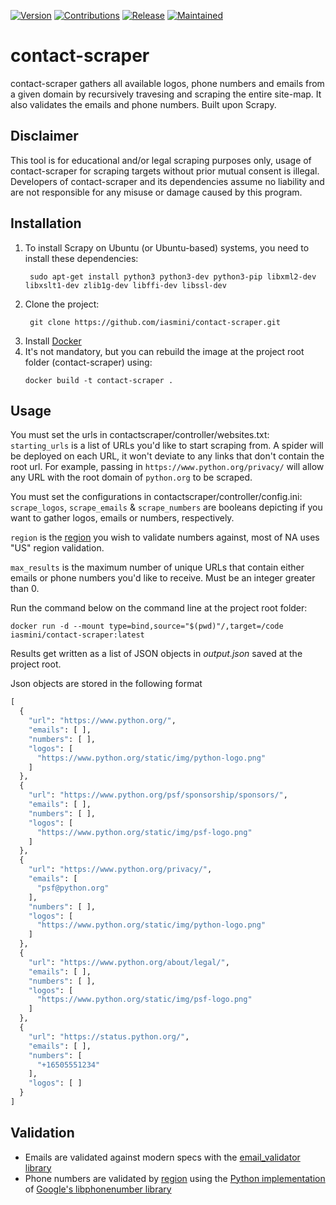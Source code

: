 [![Version](https://img.shields.io/badge/Version-1.0.0-brightgreen)]() [![Contributions](https://img.shields.io/badge/Contributions-Welcome-blue)]() [![Release](https://img.shields.io/badge/Release-Stable-green)]() [![Maintained](https://img.shields.io/badge/Maintenance-Inactive-lightgrey)]() 
# contact-scraper 

contact-scraper gathers all available logos, phone numbers and emails from a given domain by recursively travesing and scraping the entire site-map. It also validates the emails and phone numbers. Built upon Scrapy.

## **Disclaimer**
This tool is for educational and/or legal scraping purposes only, usage of contact-scraper for scraping targets without prior mutual consent is illegal. Developers of contact-scraper and its dependencies assume no liability and are not responsible for any misuse or damage caused by this program.

## **Installation**
1. To install Scrapy on Ubuntu (or Ubuntu-based) systems, you need to install these dependencies:
   ```shell
    sudo apt-get install python3 python3-dev python3-pip libxml2-dev libxslt1-dev zlib1g-dev libffi-dev libssl-dev
   ```
2. Clone the project:  
   ```shell
    git clone https://github.com/iasmini/contact-scraper.git
   ```
3. Install [Docker](https://docs.docker.com/engine/install/)
4. It's not mandatory, but you can rebuild the image at the project root folder (contact-scraper) using:
   ```shell
   docker build -t contact-scraper .
   ```


## **Usage**
You must set the urls in contactscraper/controller/websites.txt:  
`starting_urls` is a list of URLs you\'d like to start scraping from. A spider will be deployed on each URL, it won\'t deviate to any links that don\'t contain the root url. For example, passing in `https://www.python.org/privacy/` will allow any URL with the root domain of `python.org` to be scraped.

You must set the configurations in contactscraper/controller/config.ini:  
`scrape_logos`, `scrape_emails` & `scrape_numbers` are booleans depicting if you want to gather logos, emails or numbers, respectively.

`region` is the [region](https://github.com/daviddrysdale/python-phonenumbers/tree/dev/python/phonenumbers/shortdata) you wish to validate numbers against, most of NA uses "US" region validation.

`max_results` is the maximum number of unique URLs that contain either emails or phone numbers you\'d like to receive. Must be an integer greater than 0.

Run the command below on the command line at the project root folder:
```shell
docker run -d --mount type=bind,source="$(pwd)"/,target=/code iasmini/contact-scraper:latest
```

Results get written as a list of JSON objects in *output.json* saved at the project root.

Json objects are stored in the following format
```python
[
  {
    "url": "https://www.python.org/",
    "emails": [ ],
    "numbers": [ ],
    "logos": [
      "https://www.python.org/static/img/python-logo.png"
    ]
  },
  {
    "url": "https://www.python.org/psf/sponsorship/sponsors/",
    "emails": [ ],
    "numbers": [ ],
    "logos": [
      "https://www.python.org/static/img/psf-logo.png"
    ]
  },
  {
    "url": "https://www.python.org/privacy/",
    "emails": [
      "psf@python.org"
    ],
    "numbers": [ ],
    "logos": [
      "https://www.python.org/static/img/python-logo.png"
    ]
  },
  {
    "url": "https://www.python.org/about/legal/",
    "emails": [ ],
    "numbers": [ ],
    "logos": [
      "https://www.python.org/static/img/psf-logo.png"
    ]
  },
  {
    "url": "https://status.python.org/",
    "emails": [ ],
    "numbers": [
      "+16505551234"
    ],
    "logos": [ ]
  }
]
```
## **Validation**
- Emails are validated against modern specs with the [email_validator library](https://github.com/JoshData/python-email-validator "email_validator library")
- Phone numbers are validated by [region](https://github.com/daviddrysdale/python-phonenumbers/tree/dev/python/phonenumbers/shortdata "region") using the [Python implementation](https://github.com/daviddrysdale/python-phonenumbers "Python implementation") of [Google\'s libphonenumber library](https://github.com/google/libphonenumber "Google\'s libphonenumber library")
